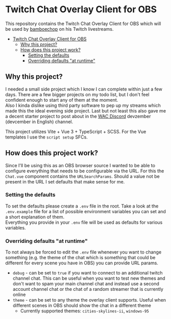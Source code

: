 # Twitch Chat Overlay Client for OBS

This repository contains the Twitch Chat Overlay Client for OBS which will be used by [bamboechop](https://github.com/bamboechop) on his Twitch livestreams.

* [Twitch Chat Overlay Client for OBS](#twitch-chat-overlay-client-for-obs)
  * [Why this project?](#why-this-project)
  * [How does this project work?](#how-does-this-project-work)
    * [Setting the defaults](#setting-the-defaults)
    * [Overriding defaults "at runtime"](#overriding-defaults-at-runtime)

## Why this project?

I needed a small side project which I know I can complete within just a few days. There are a few bigger projects on my todo list, but I don't feel confident enough to start any of them at the moment.  
Also I kinda dislike using third party software to pep up my streams which made this the ideal evening side project.
Last but not least this also gave me a decent starter project to post about in the [WAC Discord](https://discord.com/invite/NCdAwHzMVn) devzember (devcember in English) channel.

This project utilizes Vite + Vue 3 + TypeScript + SCSS. For the Vue templates I use the `script setup` SFCs.

## How does this project work?

Since I'll be using this as an OBS browser source I wanted to be able to configure everything that needs to be configurable via the URL. For this the `Chat.vue` component contains the `URLSearchParams`. Should a value not be present in the URL I set defaults that make sense for me.

### Setting the defaults

To set the defaults please create a `.env` file in the root. Take a look at the `.env.example` file for a list of possible environment variables you can set and a short explanation of them.  
Everything you provide in your `.env` file will be used as defaults for various variables.

### Overriding defaults "at runtime"

To not always be forced to edit the `.env` file whenever you want to change something (e.g. the theme of the chat which is something that could be different for every scene you have in OBS) you can provide URL params.

* `debug` - can be set to `true` if you want to connect to an additional twitch channel chat. This can be useful when you want to test new themes and don't want to spam your main channel chat and instead use a second account channel chat or the chat of a random streamer that is currently online
* `theme` - can be set to any theme the overlay client supports. Useful when different scenes in OBS should show the chat in a different theme
  * Currently supported themes: `cities-skylines-ii`, `windows-95`
